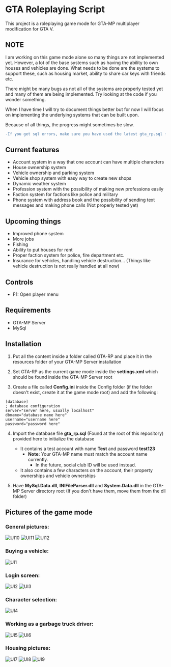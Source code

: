 # GTA Roleplaying Script

This project is a roleplaying game mode for GTA-MP multiplayer modification for GTA V.

## NOTE
I am working on this game mode alone so many things are not implemented yet. However, a lot of the base systems such as having the ability to own houses and vehicles are done. What needs to be done are the systems to support these, such as housing market, ability to share car keys with friends etc.

There might be many bugs as not all of the systems are properly tested yet and many of them are being implemented. Try looking at the code if you wonder something.

When I have time I will try to document things better but for now I will focus on implementing the underlying systems that can be built upon.

Because of all things, the progress might sometimes be slow.

```diff
-If you get sql errors, make sure you have used the latest gta_rp.sql file
```

## Current features
- Account system in a way that one account can have multiple characters
- House ownership system
- Vehicle ownership and parking system
- Vehicle shop system with easy way to create new shops
- Dynamic weather system
- Profession system with the possibility of making new professions easily
- Faction system for factions like police and military
- Phone system with address book and the possibility of sending text messages and making phone calls (Not properly tested yet)

## Upcoming things
- Improved phone system
- More jobs
- Fishing
- Ability to put houses for rent
- Proper faction system for police, fire department etc.
- Insurance for vehicles, handling vehicle destruction... (Things like vehicle destruction is not really handled at all now)

## Controls
- F1: Open player menu

## Requirements

- GTA-MP Server
- MySql

## Installation

1. Put all the content inside a folder called GTA-RP and place it in the resources folder of your GTA-MP Server installation

2. Set GTA-RP as the current game mode inside the **settings.xml** which should be found inside the GTA-MP Server root

3. Create a file called **Config.ini** inside the Config folder (if the folder doesn't exist, create it at the game mode root) and add the following:

```
[database]
; database configuration
server="server here, usually localhost"
dbname="database name here"
username="username here"
password="password here"
```

4. Import the database file **gta_rp.sql** (Found at the root of this repository) provided here to initialize the database
	- It contains a test account with name **Test** and password **test123**
		- **Note:** Your GTA-MP name must match the account name currently. 
			- In the future, social club ID will be used instead.
	- It also contains a few characters on the account, their property ownerships and vehicle ownerships

5. Have **MySql.Data.dll**, **INIFileParser.dll** and **System.Data.dll** in the GTA-MP Server directory root (If you don't have them, move them from the dll folder)

## Pictures of the game mode

### General pictures:
![UI10](Images/1.png)
![UI11](Images/3.png)
![UI12](Images/4.png)

### Buying a vehicle:
![UI1](Images/12.png)

### Login screen:
![UI2](Images/5.png)
![UI3](Images/6.png)

### Character selection:
![UI4](Images/2.png)

### Working as a garbage truck driver:
![UI5](Images/10.png)
![UI6](Images/11.png)

### Housing pictures:
![UI7](Images/7.png)
![UI8](Images/8.png)
![UI9](Images/9.png)
